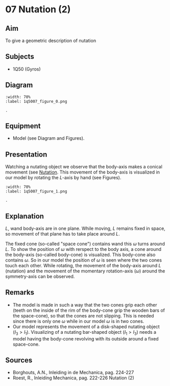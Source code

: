 # 07 Nutation (2)  
  
## Aim   
 To give a geometric description of nutation    
  
## Subjects   
* 1Q50 (Gyros)   

## Diagram
   
```{figure} figures/figure_0.png
:width: 70%  
:label: 1q5007_figure_0.png  

. 
```

## Equipment
 *  Model (see Diagram and Figures).
    
  
## Presentation   
Watching a nutating object we observe that the body-axis makes a conical movement (see [Nutation](../1Q5006%20Nutation/1Q5006.md). This movement of the body-axis is visualized in our model by rotating the $L$-axis by hand (see Figures). 
```{figure} figures/figure_1.png
:width: 70%  
:label: 1q5007_figure_1.png  

. 
```

## Explanation   
$L$, wand body-axis are in one plane. While moving, $L$ remains fixed in space, so movement of that plane has to take place around $L$.

The fixed cone (so-called "space cone") contains wand this $\omega$ turns around $L$. To show the position of $\omega$ with rerspect to the body axis, a cone around the body-axis (so-called body-cone) is visualized. This body-cone also contains $\omega$. So in our model the position of $\omega$ is seen where the two cones touch each other. While rotating, the movement of the body-axis around $L$ (nutation) and the movement of the momentary rotation-axis $(\omega)$ around the symmetry-axis can be observed. 
  
## Remarks
- The model is made in such a way that the two cones grip each other (teeth on the inside of the rim of the body-cone grip the wooden bars of the space-cone), so that the cones are not slipping. This is needed since there is only one $\omega$ while in our model $\omega$ is in two cones.
- Our model represents the movement of a disk-shaped nutating object $\left(I_{3}>I_{1}\right)$. Visualizing of a nutating bar-shaped object $\left(I_{1}>I_{3}\right)$ needs a model having the body-cone revolving with its outside around a fixed space-cone.
   
  
## Sources
 *  Borghouts, A.N., Inleiding in de Mechanica, pag. 224-227 
 *  Roest, R., Inleiding Mechanica, pag. 222-226 Nutation (2)
    
